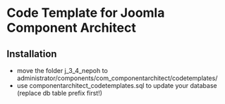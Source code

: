 # Code Template for Joomla Component Architect

## Installation
- move the folder j_3_4_nepoh to administrator/components/com_componentarchitect/codetemplates/
- use componentarchitect_codetemplates.sql to update your database (replace db table prefix first!)